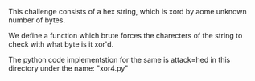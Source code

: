 This challenge consists of a hex string, which is xord by aome unknown number of bytes.

We define a function which brute forces the charecters of the string to check with what byte is it xor'd.  

The python code implementstion for the same is attack=hed in this directory under the name: "xor4.py"
